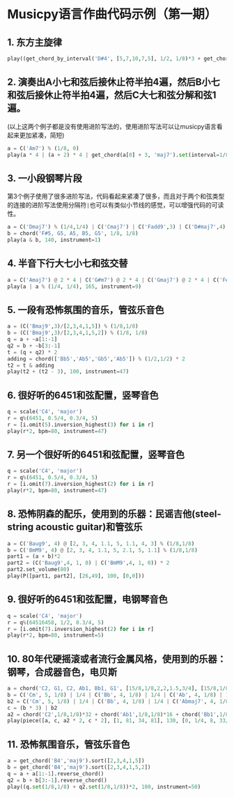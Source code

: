 # Musicpy语言作曲代码示例（第一期）



## 1. 东方主旋律
```python
play((get_chord_by_interval('D#4', [5,7,10,7,5], 1/2, 1/8)*3 + get_chord_by_interval('F4', [1,0,-4], 1/2, 1/8)) * 3, 150)
```



## 2. 演奏出A小七和弦后接休止符半拍4遍，然后B小七和弦后接休止符半拍4遍，然后C大七和弦分解和弦1遍。
(以上这两个例子都是没有使用进阶写法的，使用进阶写法可以让musicpy语言看起来更加紧凑，简短)
```python
a = C('Am7') % (1/8, 0)
play(a * 4 | (a + 2) * 4 | get_chord(a[0] + 3, 'maj7').set(interval=1/8), bpm=80)
```



## 3. 一小段钢琴片段
第3个例子使用了很多进阶写法，代码看起来紧凑了很多，而且对于两个和弦类型的连接的进阶写法使用分隔符`|`也可以有类似小节线的感觉，可以增强代码的可读性。
```python
a = C('Dmaj7') % (1/4,1/4) | C('Cmaj7') | C('Fadd9',3) | C('D#maj7',4) | (C('Dmaj7',3)/-2) % (5/4,)
b = chord('F#5, G5, A5, B5, G5', 1/8, 1/8)   
play(a & b, 140, instrument=1)
```



## 4. 半音下行大七小七和弦交替
```python
a = C('Amaj7') @ 2 * 4 | C('G#m7') @ 2 * 4 | C('Gmaj7') @ 2 * 4 | C('F#m7') @ 2 * 4    
play(a | a % (1/4, 1/4), 165, instrument=9)
```



## 5. 一段有恐怖氛围的音乐，管弦乐音色
```python
a = (C('Bmaj9',3)/[2,3,4,1,5]) % (1/8,1/8)
b = (C('Bmaj9',3)/[2,3,4,1,5,2]) % (1/8, 1/8)
q = a + ~a[1:-1]
q2 = b + ~b[3:-1]
t = (q + q2) * 2
adding = chord(['Bb5','Ab5','Gb5','Ab5']) % (1/2,1/2) * 2
t2 = t & adding
play(t2 + (t2 - 3), 100, instrument=47)
```



## 6. 很好听的6451和弦配置，竖琴音色
```python
q = scale('C4', 'major')
r = q%(6451, 0.5/4, 0.3/4, 5)
r = [i.omit(5).inversion_highest(3) for i in r]
play(r*2, bpm=80, instrument=47)
```



## 7. 另一个很好听的6451和弦配置，竖琴音色
```python
q = scale('C4', 'major')
r = q%(6451, 0.5/4, 0.3/4, 5)
r = [i.omit(7).inversion_highest(2) for i in r]
play(r*2, bpm=80, instrument=47)
```



## 8. 恐怖阴森的配乐，使用到的乐器：民谣吉他(steel-string acoustic guitar)和管弦乐
```python
a = C('Baug9', 4) @ [2, 3, 4, 1.1, 5, 1.1, 4, 3] % (1/8,1/8)
b = C('BmM9', 4) @ [2, 3, 4, 1.1, 5, 2.1, 5, 1.1] % (1/8,1/8)
part1 = (a + b)*2
part2 = (C('Baug9',4, 1, 0) | C('BmM9',4, 1, 0)) * 2
part2.set_volume(80)
play(P([part1, part2], [26,49], 100, [0,0]))
```



## 9. 很好听的6451和弦配置，电钢琴音色
```python
q = scale('C4', 'major')
r = q%(64516458, 1/2, 0.3/4, 5)
r = [i.omit(7).inversion_highest(2) for i in r]
play(r*2, bpm=80, instrument=5)
```



## 10. 80年代硬摇滚或者流行金属风格，使用到的乐器：钢琴，合成器音色，电贝斯
```python
a = chord('C2, G1, C2, Ab1, Bb1, G1', [15/8,1/8,2,2,1.5,3/4], [15/8,1/8,2,2,1.5,3/4])
b = C('Cm', 5, 1/8) | 1/4 | C('Bb', 4, 1/8) | 1/4 | C('Ab', 4, 1/8) | 1/4 | C('Bb', 4, 1/2) | 3/8
b2 = C('Cm', 5, 1/8) | 1/4 | C('Bb', 4, 1/8) | 1/4 | C('Abmaj7', 4, 1/8) | 1/4 | C('Gsus', 4, 3/4) | 1/8
c = (b * 3) | b2
a2 = chord('C2',1/8,1/8)*32 + chord('Ab1',1/8,1/8)*16 + chord('Bb1',1/8,1/8)*12 + chord('G1',1/8,1/8)*4
play(piece([a, c, a2 * 2, c * 2], [1, 81, 34, 81], 130, [0, 1/4, 8, 33/4]))
```



## 11. 恐怖氛围音乐，管弦乐音色
```python
a = get_chord('B4','maj9').sort([2,3,4,1,5])
b = get_chord('B4','maj9').sort([2,3,4,1,5,2])
q = a + a[1:-1].reverse_chord()
q2 = b + b[3:-1].reverse_chord()
play((q.set(1/8,1/8) + q2.set(1/8,1/8))*2, 100, instrument=50)
```
